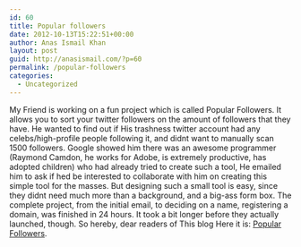 ```yaml
---
id: 60
title: Popular followers
date: 2012-10-13T15:22:51+00:00
author: Anas Ismail Khan
layout: post
guid: http://anasismail.com/?p=60
permalink: /popular-followers
categories:
  - Uncategorized
---
```

My Friend is working on a fun project which is called Popular Followers. It allows you to sort your twitter followers on the amount of followers that they have. He wanted to find out if His trashness twitter account had any celebs/high-profile people following it, and didnt want to manually scan  1500 followers. Google showed him there was an awesome programmer (Raymond Camdon, he works for Adobe, is extremely productive, has adopted children) who had already tried to create such a tool, He emailed him to ask if hed be interested to collaborate with him on creating this simple tool for the masses. But designing such a small tool is easy, since they didnt need much more than a background, and a big-ass form box. The complete project, from the initial email, to deciding on a name, registering a domain, was finished in 24 hours. It took a bit longer before they actually launched, though. So hereby, dear readers of This blog Here it is: [Popular Followers](http://popularfollowers.com).